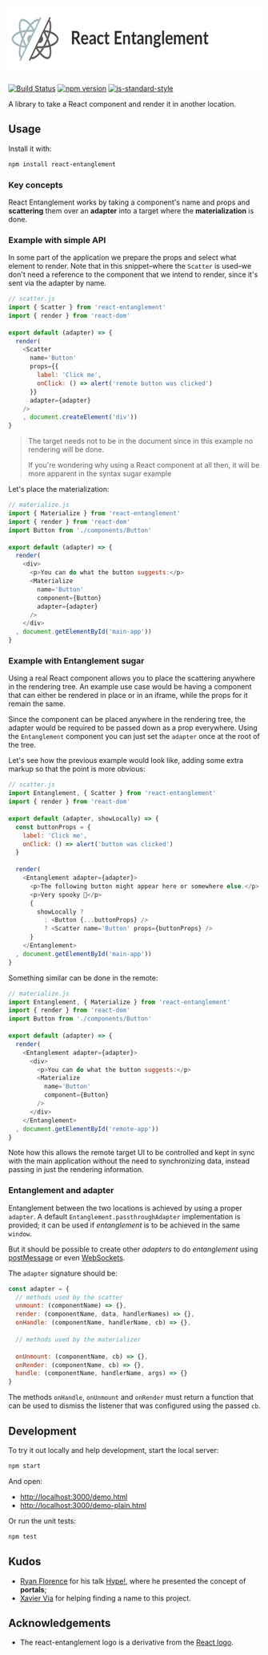 # <img src='react-entanglement.png' height='128px' title='React Entanglement' />

[![Build Status](https://travis-ci.org/react-entanglement/react-entanglement.svg)](https://travis-ci.org/react-entanglement/react-entanglement)
[![npm version](https://badge.fury.io/js/react-entanglement.svg)](https://badge.fury.io/js/react-entanglement)
[![js-standard-style](https://img.shields.io/badge/code%20style-standard-brightgreen.svg?style=flat)](https://github.com/feross/standard)

A library to take a React component and render it in another location.

## Usage

Install it with:

```bash
npm install react-entanglement
```

### Key concepts

React Entanglement works by taking a component's name and props and **scattering** them over an **adapter** into a target where the **materialization** is done.

### Example with simple API

In some part of the application we prepare the props and select what element to render. Note that in this snippet–where the `Scatter` is used–we don't need a reference to the component that we intend to render, since it's sent via the adapter by name.

```javascript
// scatter.js
import { Scatter } from 'react-entanglement'
import { render } from 'react-dom'

export default (adapter) => {
  render(
    <Scatter
      name='Button'
      props={{
        label: 'Click me',
        onClick: () => alert('remote button was clicked')
      }}
      adapter={adapter}
    />
    , document.createElement('div'))
}
```

> The target needs not to be in the document since in this
> example no rendering will be done.
>
> If you're wondering why using a React component at all then,
> it will be more apparent in the syntax sugar example

Let's place the materialization:

```javascript
// materialize.js
import { Materialize } from 'react-entanglement'
import { render } from 'react-dom'
import Button from './components/Button'

export default (adapter) => {
  render(
    <div>
      <p>You can do what the button suggests:</p>
      <Materialize
        name='Button'
        component={Button}
        adapter={adapter}
      />
    </div>
  , document.getElementById('main-app'))
}
```

### Example with Entanglement sugar

Using a real React component allows you to place the scattering anywhere in the rendering tree. An example use case would be having a component that can either be rendered in place or in an iframe, while the props for it remain the same.

Since the component can be placed anywhere in the rendering tree, the adapter would be required to be passed down as a prop everywhere. Using the `Entanglement` component you can just set the `adapter` once at the root of the tree.

Let's see how the previous example would look like, adding some extra markup so that the point is more obvious:

```javascript
// scatter.js
import Entanglement, { Scatter } from 'react-entanglement'
import { render } from 'react-dom'

export default (adapter, showLocally) => {
  const buttonProps = {
    label: 'Click me',
    onClick: () => alert('button was clicked')
  }

  render(
    <Entanglement adapter={adapter}>
      <p>The following button might appear here or somewhere else.</p>
      <p>Very spooky 👻</p>
      {
        showLocally ?
          : <Button {...buttonProps} />
          ? <Scatter name='Button' props={buttonProps} />
      }
    </Entanglement>
  , document.getElementById('main-app'))
}
```

Something similar can be done in the remote:

```javascript
// materialize.js
import Entanglement, { Materialize } from 'react-entanglement'
import { render } from 'react-dom'
import Button from './components/Button'

export default (adapter) => {
  render(
    <Entanglement adapter={adapter}>
      <div>
        <p>You can do what the button suggests:</p>
        <Materialize
          name='Button'
          component={Button}
        />
      </div>
    </Entanglement>
  , document.getElementById('remote-app'))
}
```

Note how this allows the remote target UI to be controlled and kept in sync with the main application without the need to synchronizing data, instead passing in just the rendering information.

### Entanglement and adapter

Entanglement between the two locations is achieved by using a proper `adapter`. A default `Entanglement.passthroughAdapter` implementation is provided; it can be used if *entanglement* is to be achieved in the same `window`.

But it should be possible to create other *adapters* to do *entanglement* using [postMessage](https://developer.mozilla.org/en-US/docs/Web/API/Window/postMessage) or even [WebSockets](https://developer.mozilla.org/en-US/docs/Web/API/WebSockets_API).

The `adapter` signature should be:

```js
const adapter = {
  // methods used by the scatter
  unmount: (componentName) => {},
  render: (componentName, data, handlerNames) => {},
  onHandle: (componentName, handlerName, cb) => {},

  // methods used by the materializer

  onUnmount: (componentName, cb) => {},
  onRender: (componentName, cb) => {},
  handle: (componentName, handlerName, args) => {}
}
```

The methods `onHandle`, `onUnmount` and `onRender` must return a function that can be used to dismiss the listener that was configured using the passed `cb`.

## Development

To try it out locally and help development, start the local server:

```bash
npm start
```

And open:

- [http://localhost:3000/demo.html](http://localhost:3000/demo.html)
- [http://localhost:3000/demo-plain.html](http://localhost:3000/demo-plain.html)

Or run the unit tests:

```bash
npm test
```

## Kudos

* [Ryan Florence](ryanflorence) for his talk [Hype!](https://youtu.be/z5e7kWSHWTg), where he presented the concept of **portals**;
* [Xavier Via](https://github.com/xaviervia/) for helping finding a name to this project.

## Acknowledgements

* The react-entanglement logo is a derivative from the [React logo](https://github.com/facebook/react/blob/master/docs/img/logo.svg).
